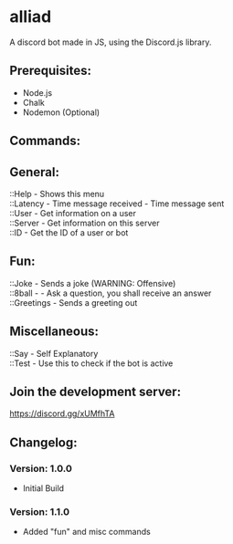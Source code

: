 # alliad
A discord bot made in JS, using the Discord.js library.

## Prerequisites:
- Node.js
- Chalk
- Nodemon (Optional)

## Commands:  
## General:  
::Help - Shows this menu  
::Latency - Time message received - Time message sent  
::User - Get information on a user  
::Server - Get information on this server  
::ID - Get the ID of a user or bot  

## Fun:  
::Joke - Sends a joke (WARNING: Offensive)  
::8ball - - Ask a question, you shall receive an answer  
::Greetings - Sends a greeting out  
  
## Miscellaneous:  
::Say - Self Explanatory  
::Test - Use this to check if the bot is active  

## Join the development server:
https://discord.gg/xUMfhTA

## Changelog:

### Version: 1.0.0
- Initial Build  
  
### Version: 1.1.0  
  
- Added "fun" and misc commands  

